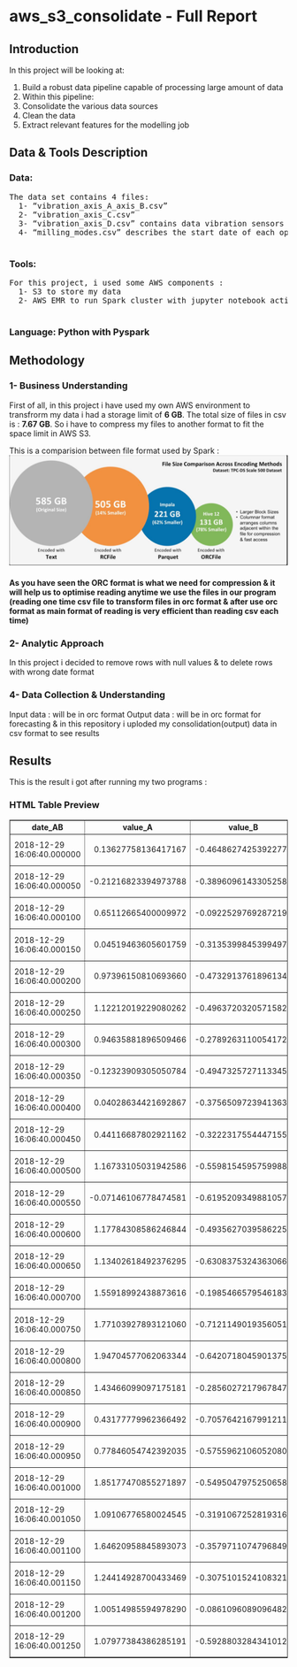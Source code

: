 # aws_s3_consolidate - Full Report

## Introduction

In this project will be looking at:
  1. Build a robust data pipeline capable of processing large amount of data
  2. Within this pipeline:
  1. Consolidate the various data sources
  2. Clean the data
  3. Extract relevant features for the modelling job

## Data & Tools Description

### Data:
<pre>
The data set contains 4 files:
  1- “vibration_axis_A_axis_B.csv”
  2- “vibration_axis_C.csv”
  3- “vibration_axis_D.csv” contains data vibration sensors captured at various frequencies.
  4- “milling_modes.csv” describes the start date of each operating mode of the milling machine.
  </pre>
  
### Tools:
<pre>
For this project, i used some AWS components : 
  1- S3 to store my data
  2- AWS EMR to run Spark cluster with jupyter notebook activated to work with data in S3
  </pre>
  
 ### Language: Python with Pyspark  

## Methodology

### 1- Business Understanding

First of all, in this project i have used my own AWS environment to transfrorm my data i had a storage limit of <b>6 GB</b>.
The total size of files in csv is : <b>7.67 GB</b>.
So i have to compress my files to another format to fit the space limit in AWS S3.

This is a comparision between file format used by Spark :
![alt text](https://github.com/MourabitElBachir/aws_s3_consolidate/blob/main/ORC_PARQUET.JPG)

#### As you have seen the ORC format is what we need for compression & it will help us to optimise reading anytime we use the files in our program (reading one time csv file to transform files in orc format & after use orc format as main format of reading is very efficient than reading csv each time)

### 2- Analytic Approach

In this project i decided to remove rows with null values & to delete rows with wrong date format 

### 4- Data Collection & Understanding

Input data : will be in orc format
Output data : will be in orc format for forecasting & in this repository i uploded my consolidation(output) data in csv format to see results

## Results

This is the result i got after running my two programs :

<div class="row"><div class="col-md-12"><div class="panel panel-success"><div class="panel-heading "><h3 class="panel-title">HTML Table Preview</h3></div>
<table border=1 class="table table-striped table-bordered table-hover table-condensed">
<thead><tr><th title="Field #1">date_AB</th>
<th title="Field #2">value_A</th>
<th title="Field #3">value_B</th>
<th title="Field #4">date_D</th>
<th title="Field #5">value_D</th>
<th title="Field #6">date_C</th>
<th title="Field #7">value_C</th>
<th title="Field #8">debut_prog_mode</th>
<th title="Field #9">programme</th>
<th title="Field #10">mode</th>
</tr></thead>
<tbody><tr><td>2018-12-29 16:06:40.000000</td>
<td align="right">0.13627758136417167</td>
<td align="right">-0.46486274253922771</td>
<td>2018-12-29 16:06:40</td>
<td align="right">-9.613326548667038</td>
<td>2018-12-29 16:06:40</td>
<td align="right">1.0556886269138857</td>
<td>2018-12-29 16:06:40</td>
<td>prg3</td>
<td>mode3</td>
</tr>
<tr><td>2018-12-29 16:06:40.000050</td>
<td align="right">-0.21216823394973788</td>
<td align="right">-0.38960961433052582</td>
<td>2018-12-29 16:06:40</td>
<td align="right">-9.613326548667038</td>
<td>2018-12-29 16:06:40</td>
<td align="right">1.0556886269138857</td>
<td>2018-12-29 16:06:40</td>
<td>prg3</td>
<td>mode3</td>
</tr>
<tr><td>2018-12-29 16:06:40.000100</td>
<td align="right">0.65112665400009972</td>
<td align="right">-0.09225297692872193</td>
<td>2018-12-29 16:06:40</td>
<td align="right">-9.613326548667038</td>
<td>2018-12-29 16:06:40</td>
<td align="right">1.0556886269138857</td>
<td>2018-12-29 16:06:40</td>
<td>prg3</td>
<td>mode3</td>
</tr>
<tr><td>2018-12-29 16:06:40.000150</td>
<td align="right">0.04519463605601759</td>
<td align="right">-0.31353998453994975</td>
<td>2018-12-29 16:06:40</td>
<td align="right">-9.613326548667038</td>
<td>2018-12-29 16:06:40</td>
<td align="right">1.0556886269138857</td>
<td>2018-12-29 16:06:40</td>
<td>prg3</td>
<td>mode3</td>
</tr>
<tr><td>2018-12-29 16:06:40.000200</td>
<td align="right">0.97396150810693660</td>
<td align="right">-0.47329137618961342</td>
<td>2018-12-29 16:06:40</td>
<td align="right">-9.613326548667038</td>
<td>2018-12-29 16:06:40</td>
<td align="right">1.0556886269138857</td>
<td>2018-12-29 16:06:40</td>
<td>prg3</td>
<td>mode3</td>
</tr>
<tr><td>2018-12-29 16:06:40.000250</td>
<td align="right">1.12212019229080262</td>
<td align="right">-0.49637203205715824</td>
<td>2018-12-29 16:06:40</td>
<td align="right">-9.613326548667038</td>
<td>2018-12-29 16:06:40</td>
<td align="right">1.0556886269138857</td>
<td>2018-12-29 16:06:40</td>
<td>prg3</td>
<td>mode3</td>
</tr>
<tr><td>2018-12-29 16:06:40.000300</td>
<td align="right">0.94635881896509466</td>
<td align="right">-0.27892631100541726</td>
<td>2018-12-29 16:06:40</td>
<td align="right">-9.613326548667038</td>
<td>2018-12-29 16:06:40</td>
<td align="right">1.0556886269138857</td>
<td>2018-12-29 16:06:40</td>
<td>prg3</td>
<td>mode3</td>
</tr>
<tr><td>2018-12-29 16:06:40.000350</td>
<td align="right">-0.12323909305050784</td>
<td align="right">-0.49473257271133458</td>
<td>2018-12-29 16:06:40</td>
<td align="right">-9.613326548667038</td>
<td>2018-12-29 16:06:40</td>
<td align="right">1.0556886269138857</td>
<td>2018-12-29 16:06:40</td>
<td>prg3</td>
<td>mode3</td>
</tr>
<tr><td>2018-12-29 16:06:40.000400</td>
<td align="right">0.04028634421692867</td>
<td align="right">-0.37565097239413631</td>
<td>2018-12-29 16:06:40</td>
<td align="right">-9.613326548667038</td>
<td>2018-12-29 16:06:40</td>
<td align="right">1.0556886269138857</td>
<td>2018-12-29 16:06:40</td>
<td>prg3</td>
<td>mode3</td>
</tr>
<tr><td>2018-12-29 16:06:40.000450</td>
<td align="right">0.44116687802921162</td>
<td align="right">-0.32223175544471550</td>
<td>2018-12-29 16:06:40</td>
<td align="right">-9.613326548667038</td>
<td>2018-12-29 16:06:40</td>
<td align="right">1.0556886269138857</td>
<td>2018-12-29 16:06:40</td>
<td>prg3</td>
<td>mode3</td>
</tr>
<tr><td>2018-12-29 16:06:40.000500</td>
<td align="right">1.16733105031942586</td>
<td align="right">-0.55981545957599887</td>
<td>2018-12-29 16:06:40</td>
<td align="right">-9.613326548667038</td>
<td>2018-12-29 16:06:40</td>
<td align="right">1.0556886269138857</td>
<td>2018-12-29 16:06:40</td>
<td>prg3</td>
<td>mode3</td>
</tr>
<tr><td>2018-12-29 16:06:40.000550</td>
<td align="right">-0.07146106778474581</td>
<td align="right">-0.61952093498810579</td>
<td>2018-12-29 16:06:40</td>
<td align="right">-9.613326548667038</td>
<td>2018-12-29 16:06:40</td>
<td align="right">1.0556886269138857</td>
<td>2018-12-29 16:06:40</td>
<td>prg3</td>
<td>mode3</td>
</tr>
<tr><td>2018-12-29 16:06:40.000600</td>
<td align="right">1.17784308586246844</td>
<td align="right">-0.49356270395862251</td>
<td>2018-12-29 16:06:40</td>
<td align="right">-9.613326548667038</td>
<td>2018-12-29 16:06:40</td>
<td align="right">1.0556886269138857</td>
<td>2018-12-29 16:06:40</td>
<td>prg3</td>
<td>mode3</td>
</tr>
<tr><td>2018-12-29 16:06:40.000650</td>
<td align="right">1.13402618492376295</td>
<td align="right">-0.63083753243630669</td>
<td>2018-12-29 16:06:40</td>
<td align="right">-9.613326548667038</td>
<td>2018-12-29 16:06:40</td>
<td align="right">1.0556886269138857</td>
<td>2018-12-29 16:06:40</td>
<td>prg3</td>
<td>mode3</td>
</tr>
<tr><td>2018-12-29 16:06:40.000700</td>
<td align="right">1.55918992438873616</td>
<td align="right">-0.19854665795461832</td>
<td>2018-12-29 16:06:40</td>
<td align="right">-9.613326548667038</td>
<td>2018-12-29 16:06:40</td>
<td align="right">1.0556886269138857</td>
<td>2018-12-29 16:06:40</td>
<td>prg3</td>
<td>mode3</td>
</tr>
<tr><td>2018-12-29 16:06:40.000750</td>
<td align="right">1.77103927893121060</td>
<td align="right">-0.71211490193560512</td>
<td>2018-12-29 16:06:40</td>
<td align="right">-9.613326548667038</td>
<td>2018-12-29 16:06:40</td>
<td align="right">1.0556886269138857</td>
<td>2018-12-29 16:06:40</td>
<td>prg3</td>
<td>mode3</td>
</tr>
<tr><td>2018-12-29 16:06:40.000800</td>
<td align="right">1.94704577062063344</td>
<td align="right">-0.64207180459013757</td>
<td>2018-12-29 16:06:40</td>
<td align="right">-9.613326548667038</td>
<td>2018-12-29 16:06:40</td>
<td align="right">1.0556886269138857</td>
<td>2018-12-29 16:06:40</td>
<td>prg3</td>
<td>mode3</td>
</tr>
<tr><td>2018-12-29 16:06:40.000850</td>
<td align="right">1.43466099097175181</td>
<td align="right">-0.28560272179678475</td>
<td>2018-12-29 16:06:40</td>
<td align="right">-9.613326548667038</td>
<td>2018-12-29 16:06:40</td>
<td align="right">1.0556886269138857</td>
<td>2018-12-29 16:06:40</td>
<td>prg3</td>
<td>mode3</td>
</tr>
<tr><td>2018-12-29 16:06:40.000900</td>
<td align="right">0.43177779962366492</td>
<td align="right">-0.70576421679912116</td>
<td>2018-12-29 16:06:40</td>
<td align="right">-9.613326548667038</td>
<td>2018-12-29 16:06:40</td>
<td align="right">1.0556886269138857</td>
<td>2018-12-29 16:06:40</td>
<td>prg3</td>
<td>mode3</td>
</tr>
<tr><td>2018-12-29 16:06:40.000950</td>
<td align="right">0.77846054742392035</td>
<td align="right">-0.57559621060520805</td>
<td>2018-12-29 16:06:40</td>
<td align="right">-9.613326548667038</td>
<td>2018-12-29 16:06:40</td>
<td align="right">1.0556886269138857</td>
<td>2018-12-29 16:06:40</td>
<td>prg3</td>
<td>mode3</td>
</tr>
<tr><td>2018-12-29 16:06:40.001000</td>
<td align="right">1.85177470855271897</td>
<td align="right">-0.54950479752506587</td>
<td>2018-12-29 16:06:40</td>
<td align="right">-9.613326548667038</td>
<td>2018-12-29 16:06:40</td>
<td align="right">1.0556886269138857</td>
<td>2018-12-29 16:06:40</td>
<td>prg3</td>
<td>mode3</td>
</tr>
<tr><td>2018-12-29 16:06:40.001050</td>
<td align="right">1.09106776580024545</td>
<td align="right">-0.31910672528193168</td>
<td>2018-12-29 16:06:40</td>
<td align="right">-9.613326548667038</td>
<td>2018-12-29 16:06:40</td>
<td align="right">1.0556886269138857</td>
<td>2018-12-29 16:06:40</td>
<td>prg3</td>
<td>mode3</td>
</tr>
<tr><td>2018-12-29 16:06:40.001100</td>
<td align="right">1.64620958845893073</td>
<td align="right">-0.35797110747968497</td>
<td>2018-12-29 16:06:40</td>
<td align="right">-9.613326548667038</td>
<td>2018-12-29 16:06:40</td>
<td align="right">1.0556886269138857</td>
<td>2018-12-29 16:06:40</td>
<td>prg3</td>
<td>mode3</td>
</tr>
<tr><td>2018-12-29 16:06:40.001150</td>
<td align="right">1.24414928700433469</td>
<td align="right">-0.30751015241083213</td>
<td>2018-12-29 16:06:40</td>
<td align="right">-9.613326548667038</td>
<td>2018-12-29 16:06:40</td>
<td align="right">1.0556886269138857</td>
<td>2018-12-29 16:06:40</td>
<td>prg3</td>
<td>mode3</td>
</tr>
<tr><td>2018-12-29 16:06:40.001200</td>
<td align="right">1.00514985594978290</td>
<td align="right">-0.08610960890964826</td>
<td>2018-12-29 16:06:40</td>
<td align="right">-9.613326548667038</td>
<td>2018-12-29 16:06:40</td>
<td align="right">1.0556886269138857</td>
<td>2018-12-29 16:06:40</td>
<td>prg3</td>
<td>mode3</td>
</tr>
<tr><td>2018-12-29 16:06:40.001250</td>
<td align="right">1.07977384386285191</td>
<td align="right">-0.59288032843410121</td>
<td>2018-12-29 16:06:40</td>
<td align="right">-9.613326548667038</td>
<td>2018-12-29 16:06:40</td>
<td align="right">1.0556886269138857</td>
<td>2018-12-29 16:06:40</td>
<td>prg3</td>
<td>mode3</td>
</tr>
</tbody></table>
</div></div></div>
